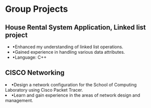 # Group Projects
<h2>House Rental System Application, Linked list project</h2>
<ul>
<li>•Enhanced my understanding of linked list operations.</li>
<li>•Gained experience in handling various data attributes.</li>
<li>•Language: C++</li>
</ul>
<h2>CISCO Networking </h2>
<li>•Design a network configuration for the School of Computing</li>
Laboratory using Cisco Packet Tracer.
<li>•Learn and gain experience in the areas of network design
and management.</li>
